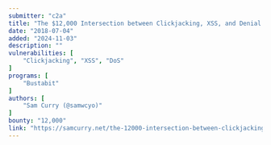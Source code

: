```yaml
---
submitter: "c2a"
title: "The $12,000 Intersection between Clickjacking, XSS, and Denial of Service"
date: "2018-07-04"
added: "2024-11-03"
description: ""
vulnerabilities: [
    "Clickjacking", "XSS", "DoS"
]
programs: [
    "Bustabit"
]
authors: [
    "Sam Curry (@samwcyo)"
]
bounty: "12,000"
link: "https://samcurry.net/the-12000-intersection-between-clickjacking-xss-and-denial-of-service/"
---
```




